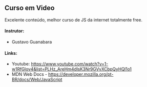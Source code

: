 ## Curso em Video 
Excelente conteúdo, melhor  curso de JS  da internet totalmente free.
#### Instrutor:
- Gustavo Guanabara
#### Links:
- Youtube: https://www.youtube.com/watch?v=1-w1RfGIov4&list=PLHz_AreHm4dlsK3Nr9GVvXCbpQyHQl1o1
- MDN Web Docs - https://developer.mozilla.org/pt-BR/docs/Web/JavaScript
